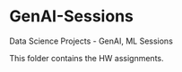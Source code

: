 # GenAI-Sessions
Data Science Projects - GenAI, ML Sessions

This folder contains the HW assignments.
